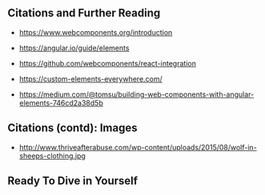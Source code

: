 ## Citations and Further Reading

- https://www.webcomponents.org/introduction

- https://angular.io/guide/elements

- https://github.com/webcomponents/react-integration

- https://custom-elements-everywhere.com/

- https://medium.com/@tomsu/building-web-components-with-angular-elements-746cd2a38d5b


## Citations (contd): Images

- http://www.thriveafterabuse.com/wp-content/uploads/2015/08/wolf-in-sheeps-clothing.jpg

## Ready To Dive in Yourself

<div class="notes">
</div>

<style class="styling-overrides">
code {
  background: white;
}
</style>